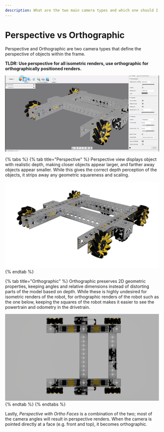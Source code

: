 ```yaml
---
description: What are the two main camera types and which one should I use?
---
```


# Perspective vs Orthographic

Perspective and Orthographic are two camera types that define the perspective of objects within the frame.

**TLDR: Use perspective for all isometric renders, use orthographic for orthographically positioned renders.**

![Switching between orthographic and perspective in the scene settings tab](../.gitbook/assets/ee6cdd70304e61dc6e51e359d9f151d9.gif)

{% tabs %}
{% tab title="Perspective" %}
Perspective view displays object with realistic depth, making closer objects appear larger, and farther away objects appear smaller. While this gives the correct depth perception of the objects, it strips away any geometric squareness and scaling.

![A perspective render, scaling objects based on depth](../.gitbook/assets/straferaspect%20%281%29.png)
{% endtab %}

{% tab title="Orthographic" %}
Orthographic preserves 2D geometric properties, keeping angles and relative dimensions instead of distorting parts of the model based on depth. While these is highly undesired for isometric renders of the robot, for orthographic renders of the robot such as the one below, keeping the squares of the robot makes it easier to see the powertrain and odometry in the drivetrain.

![An orthographic render of the robot, preserving 90 degree angles](../.gitbook/assets/orthographic.png)
{% endtab %}
{% endtabs %}

Lastly, _Perspective with Ortho Faces_ is a combination of the two; most of the camera angles will result in perspective renders. When the camera is pointed directly at a face \(e.g. front and top\), it becomes orthographic. 

